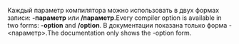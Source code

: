 
<span data-ttu-id="8713d-101">Каждый параметр компилятора можно использовать в двух формах записи: **-параметр** или **/параметр**.</span><span class="sxs-lookup"><span data-stu-id="8713d-101">Every compiler option is available in two forms: **-option** and **/option**.</span></span> <span data-ttu-id="8713d-102">В документации показана только форма -<параметр>.</span><span class="sxs-lookup"><span data-stu-id="8713d-102">The documentation only shows the -option form.</span></span> 
